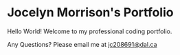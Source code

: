 # Jocelyn Morrison's Portfolio

Hello World! Welcome to my professional coding portfolio.

Any Questions? Please email me at [jc208691@dal.ca](mailto:jc208691@dal.ca)
